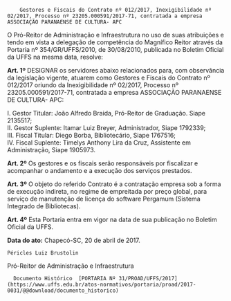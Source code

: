         Gestores e Fiscais do Contrato nº 012/2017, Inexigibilidade nº 02/2017, Processo nº 23205.000591/2017-71, contratada a empresa ASSOCIAÇÃO PARANAENSE DE CULTURA- APC  

O Pró-Reitor de Administração e Infraestrutura no uso de suas atribuições e tendo em vista a delegação de competência do Magnífico Reitor através da Portaria nº 354/GR/UFFS/2010, de 30/08/2010, publicada no Boletim Oficial da UFFS na mesma data, resolve:  
  
**Art. 1º** DESIGNAR os servidores abaixo relacionados para, com observância da legislação vigente, atuarem como Gestores e Fiscais do Contrato nº 012/2017 oriundo da Inexigibilidade nº 02/2017, Processo nº 23205.000591/2017-71, contratada a empresa ASSOCIAÇÃO PARANAENSE DE CULTURA- APC:  
  
I. Gestor Titular: João Alfredo Braida, Pró-Reitor de Graduação. Siape 2135517;  
II. Gestor Suplente: Itamar Luiz Breyer, Administrador, Siape 1792339;  
III. Fiscal Titular: Diego Borba, Bibliotecário, Siape 1767516;  
IV. Fiscal Suplente: Timelys Anthony Lira da Cruz, Assistente em Administração, Siape 1905973.  
  
**Art. 2º** Os gestores e os fiscais serão responsáveis por fiscalizar e acompanhar o andamento e a execução dos serviços prestados.  
  
**Art. 3º** O objeto do referido Contrato é a contratação empresa sob a forma de execução indireta, no regime de empreitada por preço global, para serviço de manutenção de licença do software Pergamum (Sistema Integrado de Bibliotecas).  
  
**Art. 4º** Esta Portaria entra em vigor na data de sua publicação no Boletim Oficial da UFFS.

   **Data do ato:** Chapecó-SC, 20 de abril de 2017.   
 

    Péricles Luiz Brustolin   
 Pró-Reitor de Administração e Infraestrutura 

      Documento Histórico  [PORTARIA Nº 31/PROAD/UFFS/2017](https://www.uffs.edu.br/atos-normativos/portaria/proad/2017-0031/@@download/documento_historico)     
      